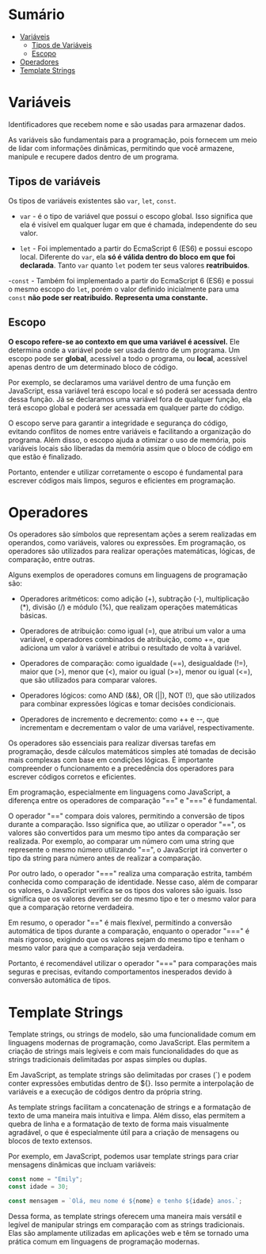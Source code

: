 # Sumário

- [Variáveis](#variáveis)
    - [Tipos de Variáveis](#tipos-de-variáveis)
    - [Escopo](#escopo)
- [Operadores](#operadores)
- [Template Strings](#template-strings)

# Variáveis

Identificadores que recebem nome e são usadas para armazenar dados.

As variáveis são fundamentais para a programação, pois fornecem um meio de lidar com informações dinâmicas, permitindo que você armazene, manipule e recupere dados dentro de um programa.

## Tipos de variáveis

Os tipos de variáveis existentes são `var`, `let`, `const`.

- `var` - é o tipo de variável que possui o escopo global. Isso significa que ela é visível em qualquer lugar em que é chamada, independente do seu valor.

- `let` - Foi implementado a partir do EcmaScript 6 (ES6) e possui escopo local. Diferente do `var`, ela **só é válida dentro do bloco em que foi declarada**. Tanto `var` quanto `let` podem ter seus valores **reatribuidos**.

-`const` - Também foi implementado a partir do EcmaScript 6 (ES6) e possui o mesmo escopo do `let`, porém o valor definido inicialmente para uma `const` **não pode ser reatribuido.** **Representa uma constante.**

## Escopo

**O escopo refere-se ao contexto em que uma variável é acessível.** Ele determina onde a variável pode ser usada dentro de um programa. Um escopo pode ser **global**, acessível a todo o programa, ou **local**, acessível apenas dentro de um determinado bloco de código.

Por exemplo, se declaramos uma variável dentro de uma função em JavaScript, essa variável terá escopo local e só poderá ser acessada dentro dessa função. Já se declaramos uma variável fora de qualquer função, ela terá escopo global e poderá ser acessada em qualquer parte do código.

O escopo serve para garantir a integridade e segurança do código, evitando conflitos de nomes entre variáveis e facilitando a organização do programa. Além disso, o escopo ajuda a otimizar o uso de memória, pois variáveis locais são liberadas da memória assim que o bloco de código em que estão é finalizado.

Portanto, entender e utilizar corretamente o escopo é fundamental para escrever códigos mais limpos, seguros e eficientes em programação. 

# Operadores

Os operadores são símbolos que representam ações a serem realizadas em operandos, como variáveis, valores ou expressões. Em programação, os operadores são utilizados para realizar operações matemáticas, lógicas, de comparação, entre outras.

Alguns exemplos de operadores comuns em linguagens de programação são:

- Operadores aritméticos: como adição (+), subtração (-), multiplicação (*), divisão (/) e módulo (%), que realizam operações matemáticas básicas.

- Operadores de atribuição: como igual (=), que atribui um valor a uma variável, e operadores combinados de atribuição, como +=, que adiciona um valor à variável e atribui o resultado de volta à variável.

- Operadores de comparação: como igualdade (==), desigualdade (!=), maior que (>), menor que (<), maior ou igual (>=), menor ou igual (<=), que são utilizados para comparar valores.

- Operadores lógicos: como AND (&&), OR (||), NOT (!), que são utilizados para combinar expressões lógicas e tomar decisões condicionais.

- Operadores de incremento e decremento: como ++ e --, que incrementam e decrementam o valor de uma variável, respectivamente.

Os operadores são essenciais para realizar diversas tarefas em programação, desde cálculos matemáticos simples até tomadas de decisão mais complexas com base em condições lógicas. É importante compreender o funcionamento e a precedência dos operadores para escrever códigos corretos e eficientes.

Em programação, especialmente em linguagens como JavaScript, a diferença entre os operadores de comparação "==" e "===" é fundamental.

O operador "==" compara dois valores, permitindo a conversão de tipos durante a comparação. Isso significa que, ao utilizar o operador "==", os valores são convertidos para um mesmo tipo antes da comparação ser realizada. Por exemplo, ao comparar um número com uma string que represente o mesmo número utilizando "==", o JavaScript irá converter o tipo da string para número antes de realizar a comparação.

Por outro lado, o operador "===" realiza uma comparação estrita, também conhecida como comparação de identidade. Nesse caso, além de comparar os valores, o JavaScript verifica se os tipos dos valores são iguais. Isso significa que os valores devem ser do mesmo tipo e ter o mesmo valor para que a comparação retorne verdadeira.

Em resumo, o operador "==" é mais flexível, permitindo a conversão automática de tipos durante a comparação, enquanto o operador "===" é mais rigoroso, exigindo que os valores sejam do mesmo tipo e tenham o mesmo valor para que a comparação seja verdadeira.

Portanto, é recomendável utilizar o operador "===" para comparações mais seguras e precisas, evitando comportamentos inesperados devido à conversão automática de tipos.

# Template Strings

Template strings, ou strings de modelo, são uma funcionalidade comum em linguagens modernas de programação, como JavaScript. Elas permitem a criação de strings mais legíveis e com mais funcionalidades do que as strings tradicionais delimitadas por aspas simples ou duplas.

Em JavaScript, as template strings são delimitadas por crases (`) e podem conter expressões embutidas dentro de ${}. Isso permite a interpolação de variáveis e a execução de códigos dentro da própria string.

As template strings facilitam a concatenação de strings e a formatação de texto de uma maneira mais intuitiva e limpa. Além disso, elas permitem a quebra de linha e a formatação de texto de forma mais visualmente agradável, o que é especialmente útil para a criação de mensagens ou blocos de texto extensos.

Por exemplo, em JavaScript, podemos usar template strings para criar mensagens dinâmicas que incluam variáveis:

```javascript
const nome = "Emily";
const idade = 30;

const mensagem = `Olá, meu nome é ${nome} e tenho ${idade} anos.`;
```

Dessa forma, as template strings oferecem uma maneira mais versátil e legível de manipular strings em comparação com as strings tradicionais. Elas são amplamente utilizadas em aplicações web e têm se tornado uma prática comum em linguagens de programação modernas.

